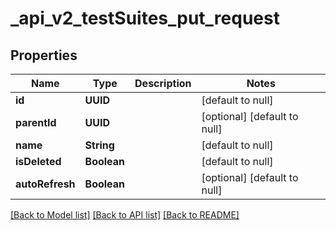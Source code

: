 # _api_v2_testSuites_put_request
## Properties

| Name | Type | Description | Notes |
|------------ | ------------- | ------------- | -------------|
| **id** | **UUID** |  | [default to null] |
| **parentId** | **UUID** |  | [optional] [default to null] |
| **name** | **String** |  | [default to null] |
| **isDeleted** | **Boolean** |  | [default to null] |
| **autoRefresh** | **Boolean** |  | [optional] [default to null] |

[[Back to Model list]](../README.md#documentation-for-models) [[Back to API list]](../README.md#documentation-for-api-endpoints) [[Back to README]](../README.md)

